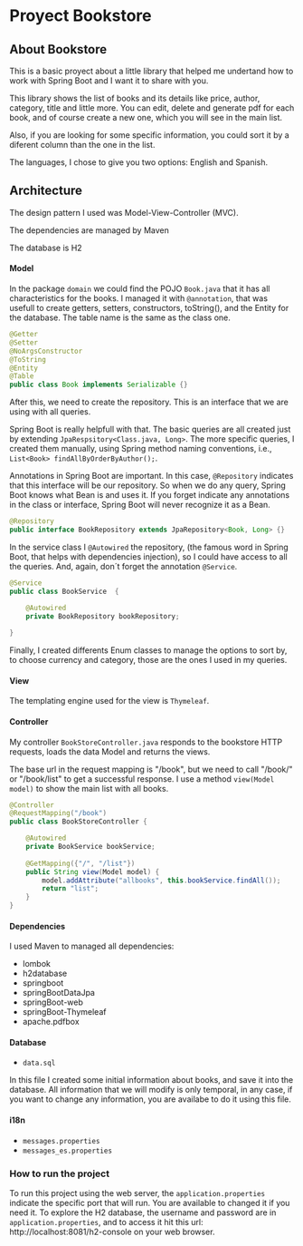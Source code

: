 # Proyect Bookstore
## About Bookstore

This is a basic proyect about a little library that helped me undertand how to work with Spring Boot and I want it to share with you.

This library shows the list of books and its details like price, author, category, title and little more. 
You can edit, delete and generate pdf for each book, and of course create a new one, which you will see in the main list.

Also, if you are looking for some specific information, you could sort it by a diferent column than the one in the list.

The languages, I chose to give you two options: English and Spanish.

## Architecture

The design pattern I used was Model-View-Controller (MVC).

The dependencies are managed by Maven

The database is H2


#### Model
  
In the package `domain` we could find the POJO `Book.java` that it has all characteristics for the books.
I managed it with `@annotation`, that was usefull to create getters, setters, constructors, toString(), and the Entity for the database.
The table name is the same as the class one.

```Java
@Getter
@Setter
@NoArgsConstructor
@ToString
@Entity
@Table
public class Book implements Serializable {}
```
After this, we need to create the repository. This is an interface that we are using with all queries. 

Spring Boot is really helpfull with that. The basic queries are all created just by extending `JpaRespsitory<Class.java, Long>`. The more specific queries, I created them manually, using Spring method naming conventions, i.e., `List<Book> findAllByOrderByAuthor();`.

Annotations in Spring Boot are important. In this case, `@Repository` indicates that this interface will be our repository. So when we do any query, Spring Boot knows what Bean is and uses it. If you forget indicate any annotations in the class or interface, Spring Boot will never recognize it as a Bean.

```Java
@Repository
public interface BookRepository extends JpaRepository<Book, Long> {}
```

In the service class I  `@Autowired` the repository, (the famous word in Spring Boot, that helps with dependencies injection), so  I could have access to all the queries.
And, again, don´t forget the annotation `@Service`.

```Java
@Service
public class BookService  {

    @Autowired
    private BookRepository bookRepository;
    
}
```

Finally, I created differents Enum classes to manage the options to sort by, to choose currency and category, those are the ones I used in my queries.

#### View

The templating engine used for the view is `Thymeleaf`. 


#### Controller

My controller `BookStoreController.java` responds to the bookstore HTTP requests, loads the data Model and returns the views.

The base url in the request mapping is "/book", but we need to call "/book/" or "/book/list" to get a successful response.
I use a method `view(Model model)` to show the main list with all books.

```Java
@Controller
@RequestMapping("/book")
public class BookStoreController {

    @Autowired
    private BookService bookService;
    
    @GetMapping({"/", "/list"})
    public String view(Model model) {
        model.addAttribute("allbooks", this.bookService.findAll());
        return "list";
    }
}
```

#### Dependencies

I used Maven to managed all dependencies:
- lombok
- h2database
- springboot
- springBootDataJpa
- springBoot-web
- springBoot-Thymeleaf
- apache.pdfbox
 
#### Database

 - `data.sql`
 
 In this file I created some initial information about books, and save it into the database. 
 All information that we will modify is only temporal, in any case, if you want to change any information, you are availabe to do it using this file.

#### i18n

- `messages.properties`
- `messages_es.properties`

### How to run the project

To run this project using the web server, the `application.properties` indicate the specific port that will run.
You are available to changed it if you need it.
To explore the H2 database, the username and password are in `application.properties`, and to access it hit this url: http://localhost:8081/h2-console on your web browser.


